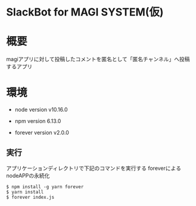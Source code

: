 SlackBot for MAGI SYSTEM(仮)
===

# 概要

magiアプリに対して投稿したコメントを匿名として「匿名チャンネル」へ投稿するアプリ

# 環境

* node version
v10.16.0

* npm version
6.13.0

* forever version
v2.0.0

## 実行

アプリケーションディレクトリで下記のコマンドを実行する
foreverによるnodeAPPの永続化

```
$ npm install -g yarn forever
$ yarn install
$ forever index.js
```